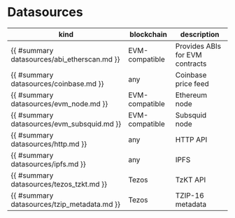 # Datasources

| kind                                                       | blockchain     | description |
| ---------------------------------------------------------- | -------------- | ---------- |
| {{ #summary datasources/abi_etherscan.md }}                | EVM-compatible | Provides ABIs for EVM contracts |
| {{ #summary datasources/coinbase.md }}                     | any | Coinbase price feed |
| {{ #summary datasources/evm_node.md }}                     | EVM-compatible | Ethereum node |
| {{ #summary datasources/evm_subsquid.md }}                 | EVM-compatible | Subsquid node |
| {{ #summary datasources/http.md }}                         | any | HTTP API |
| {{ #summary datasources/ipfs.md }}                         | any | IPFS |
| {{ #summary datasources/tezos_tzkt.md }}                   | Tezos | TzKT API |
| {{ #summary datasources/tzip_metadata.md }}                | Tezos | TZIP-16 metadata |
